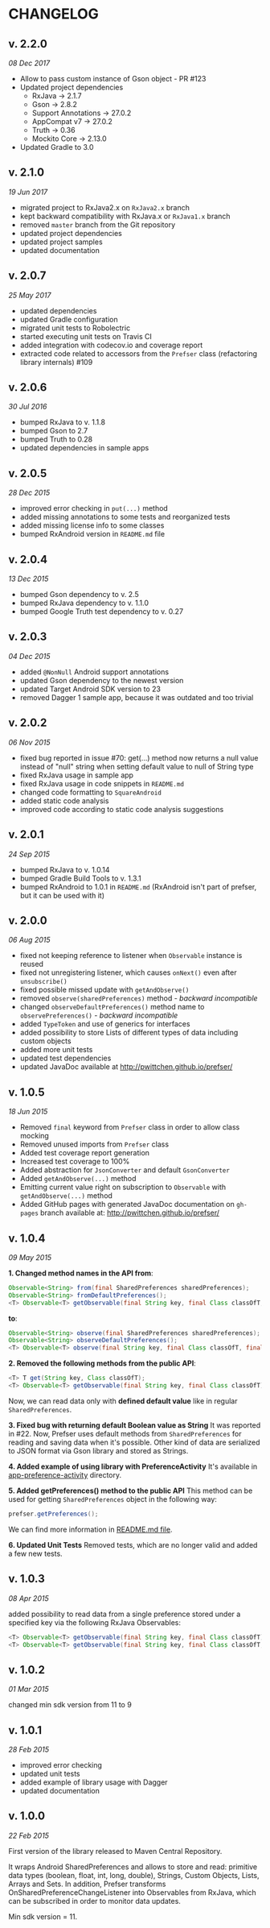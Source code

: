 CHANGELOG
=========

v. 2.2.0
--------
*08 Dec 2017*
- Allow to pass custom instance of Gson object - PR #123 
- Updated project dependencies
  - RxJava -> 2.1.7
  - Gson -> 2.8.2
  - Support Annotations -> 27.0.2
  - AppCompat v7 -> 27.0.2
  - Truth -> 0.36
  - Mockito Core -> 2.13.0
- Updated Gradle to 3.0

v. 2.1.0
--------
*19 Jun 2017*
- migrated project to RxJava2.x on `RxJava2.x` branch
- kept backward compatibility with RxJava.x or `RxJava1.x` branch
- removed `master` branch from the Git repository
- updated project dependencies
- updated project samples
- updated documentation

v. 2.0.7
--------
*25 May 2017*

- updated dependencies
- updated Gradle configuration
- migrated unit tests to Robolectric
- started executing unit tests on Travis CI
- added integration with codecov.io and coverage report
- extracted code related to accessors from the `Prefser` class (refactoring library internals) #109 

v. 2.0.6
--------
*30 Jul 2016*

- bumped RxJava to v. 1.1.8
- bumped Gson to 2.7
- bumped Truth to 0.28
- updated dependencies in sample apps

v. 2.0.5
--------
*28 Dec 2015*
- improved error checking in `put(...)` method
- added missing annotations to some tests and reorganized tests
- added missing license info to some classes
- bumped RxAndroid version in `README.md` file

v. 2.0.4
--------
*13 Dec 2015*
- bumped Gson dependency to v. 2.5
- bumped RxJava dependency to v. 1.1.0
- bumped Google Truth test dependency to v. 0.27

v. 2.0.3
--------
*04 Dec 2015*

- added `@NonNull` Android support annotations
- updated Gson dependency to the newest version
- updated Target Android SDK version to 23
- removed Dagger 1 sample app, because it was outdated and too trivial

v. 2.0.2
--------
*06 Nov 2015*

- fixed bug reported in issue #70: get(...) method now returns a null value instead of "null" string when setting default value to null of String type
- fixed RxJava usage in sample app
- fixed RxJava usage in code snippets in `README.md`
- changed code formatting to `SquareAndroid`
- added static code analysis
- improved code according to static code analysis suggestions

v. 2.0.1
--------
*24 Sep 2015*

- bumped RxJava to v. 1.0.14
- bumped Gradle Build Tools to v. 1.3.1
- bumped RxAndroid to 1.0.1 in `README.md` (RxAndroid isn't part of prefser, but it can be used with it)

v. 2.0.0
--------
*06 Aug 2015*

- fixed not keeping reference to listener when `Observable` instance is reused
- fixed not unregistering listener, which causes `onNext()` even after `unsubscribe()`
- fixed possible missed update with `getAndObserve()`
- removed `observe(sharedPreferences)` method - *backward incompatible*
- changed `observeDefaultPreferences()` method name to `observePreferences()` - *backward incompatible*
- added `TypeToken` and use of generics for interfaces
- added possibility to store Lists of different types of data including custom objects
- added more unit tests
- updated test dependencies
- updated JavaDoc available at http://pwittchen.github.io/prefser/

v. 1.0.5
--------
*18 Jun 2015*

- Removed `final` keyword from `Prefser` class in order to allow class mocking
- Removed unused imports from `Prefser` class
- Added test coverage report generation
- Increased test coverage to 100%
- Added abstraction for `JsonConverter` and default `GsonConverter`
- Added `getAndObserve(...)` method
- Emitting current value right on subscription to `Observable` with `getAndObserve(...)` method
- Added GitHub pages with generated JavaDoc documentation on `gh-pages` branch available at: http://pwittchen.github.io/prefser/

v. 1.0.4
--------
*09 May 2015*

**1. Changed method names in the API from**:
```java
Observable<String> from(final SharedPreferences sharedPreferences);
Observable<String> fromDefaultPreferences();
<T> Observable<T> getObservable(final String key, final Class classOfT, final T defaultValue)
```
**to**:
```java
Observable<String> observe(final SharedPreferences sharedPreferences);
Observable<String> observeDefaultPreferences();
<T> Observable<T> observe(final String key, final Class classOfT, final T defaultValue)
```
**2. Removed the following methods from the public API**:
```java
<T> T get(String key, Class classOfT);
<T> Observable<T> getObservable(final String key, final Class classOfT)
```
Now, we can read data only with **defined default value** like in regular `SharedPreferences`.

**3. Fixed bug with returning default Boolean value as String**
It was reported in #22. Now, Prefser uses default methods from `SharedPreferences` for reading and saving data when it's possible. Other kind of data are serialized to JSON format via Gson library and stored as Strings.

**4. Added example of using library with PreferenceActivity**
It's available in [app-preference-activity](https://github.com/pwittchen/prefser/tree/master/app-preference-activity) directory.

**5. Added getPreferences() method to the public API**
This method can be used for getting `SharedPreferences` object in the following way:
```java
prefser.getPreferences();
```
We can find more information in [README.md file](https://github.com/pwittchen/prefser#getting-sharedpreferences-object).

**6. Updated Unit Tests**
Removed tests, which are no longer valid and added a few new tests.

v. 1.0.3
--------
*08 Apr 2015*

added possibility to read data from a single preference stored under a specified key via the following RxJava Observables:

```java
<T> Observable<T> getObservable(final String key, final Class classOfT)
<T> Observable<T> getObservable(final String key, final Class classOfT, final T defaultValue)
```

v. 1.0.2
--------
*01 Mar 2015*

changed min sdk version from 11 to 9

v. 1.0.1
--------
*28 Feb 2015*

- improved error checking
- updated unit tests
- added example of library usage with Dagger
- updated documentation

v. 1.0.0
--------
*22 Feb 2015*

First version of the library released to Maven Central Repository.

It wraps Android SharedPreferences and allows to store and read: primitive data types (boolean, float, int, long, double), Strings, Custom Objects, Lists, Arrays and Sets. In addition, Prefser transforms OnSharedPreferenceChangeListener into Observables from RxJava, which can be subscribed in order to monitor data updates.

Min sdk version = 11.


